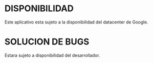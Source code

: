 # DISPONIBILIDAD
Este aplicativo esta sujeto a la disponibilidad del datacenter de Google.
# SOLUCION DE BUGS
Estara sujeto a disponibilidad del desarrollador.
